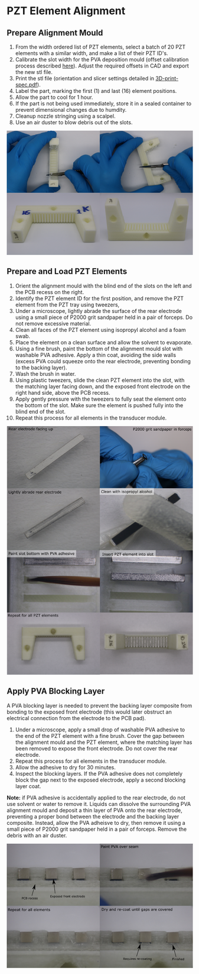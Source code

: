 # PZT Element Alignment
<!-- Slot width affects orientation in lateral plane -->
<!-- elevation plane easier  -->

## Prepare Alignment Mould

1. From the width ordered list of PZT elements, select a batch of 20 PZT elements with a similar width, and make a list of their PZT ID's.
1. Calibrate the slot width for the PVA deposition mould (offset calibration process described [here](dimension-calibration-3D-printing.md#pzt-alignment-mould)). Adjust the required offsets in CAD and export the new stl file.
1. Print the stl file (orientation and slicer settings detailed in [3D-print-spec.pdf](https://github.com/morganjroberts/open-UST/blob/main/hardware-distribution/3D-print-spec.pdf)).
1. Label the part, marking the first (1) and last (16) element positions.
1. Allow the part to cool for 1 hour.
1. If the part is not being used immediately, store it in a sealed container to prevent dimensional changes due to humdity.
1. Cleanup nozzle stringing using a scalpel.
1. Use an air duster to blow debris out of the slots.

![alignment-mould-preparation](img/pzt-element-alignment/alignment-mould-preparation.png)

## Prepare and Load PZT Elements

1. Orient the alignment mould with the blind end of the slots on the left and the PCB recess on the right.
1. Identify the PZT element ID for the first position, and remove the PZT element from the PZT tray using tweezers,
1. Under a microscope, lightly abrade the surface of the rear electrode using a small piece of P2000 grit sandpaper held in a pair of forceps. Do not remove excessive material.
1. Clean all faces of the PZT element using isopropyl alcohol and a foam swab.
1. Place the element on a clean surface and allow the solvent to evaporate.
1. Using a fine brush, paint the bottom of the alignment mould slot with washable PVA adhesive. Apply a thin coat, avoiding the side walls (excess PVA could squeeze onto the rear electrode, preventing bonding to the backing layer).
1. Wash the brush in water.
1. Using plastic tweezers, slide the clean PZT element into the slot, with the matching layer facing down, and the exposed front electrode on the right hand side, above the PCB recess.
1. Apply gently pressure with the tweezers to fully seat the element onto the bottom of the slot. Make sure the element is pushed fully into the blind end of the slot.
1. Repeat this process for all elements in the transducer module.

![prepare-load-pzt-alignment-slots](img/pzt-element-alignment/prepare-load-pzt-alignment-slots.png)

## Apply PVA Blocking Layer

A PVA blocking layer is needed to prevent the backing layer composite from bonding to the exposed front electrode (this would later obstruct an electrical connection from the electrode to the PCB pad).

1. Under a microscope, apply a small drop of washable PVA adhesive to the end of the PZT element with a fine brush. Cover the gap between the alignment mould and the PZT element, where the matching layer has been removed to expose the front electrode. Do not cover the rear electrode.
1. Repeat this process for all elements in the transducer module.
1. Allow the adhesive to dry for 30 minutes.
1. Inspect the blocking layers. If the PVA adhesive does not completely block the gap next to the exposed electrode, apply a second blocking layer coat.

**Note:** if PVA adhesive is accidentally applied to the rear electrode, do not use solvent or water to remove it. Liquids can dissolve the surrounding PVA alignment mould and deposit a thin layer of PVA onto the rear electrode, preventing a proper bond between the electrode and the backing layer composite. Instead, allow the PVA adheisve to dry, then remove it using a small piece of P2000 grit sandpaper held in a pair of forceps. Remove the debris with an air duster.

![pva-blocking-layer](img/pzt-element-alignment/pva-blocking-layer.png)
